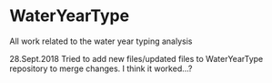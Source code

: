 # WaterYearType
All work related to the water year typing analysis

28.Sept.2018
Tried to add new files/updated files to WaterYearType repository to merge changes. I think it worked...? 
